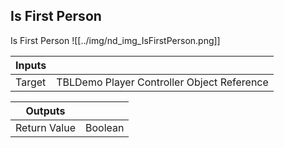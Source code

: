 ## Is First Person
Is First Person
![[../img/nd_img_IsFirstPerson.png]]

|Inputs||
|--|--|
| Target | TBLDemo Player Controller Object Reference |

|Outputs||
|--|--|
| Return Value | Boolean |
